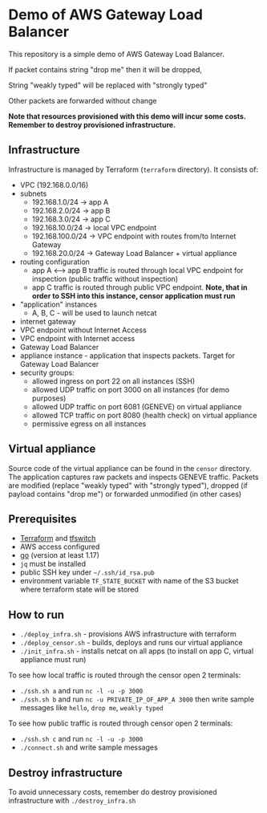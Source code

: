 # Demo of AWS Gateway Load Balancer
This repository is a simple demo of AWS Gateway Load Balancer.

If packet contains string "drop me" then it will be dropped,

String "weakly typed" will be replaced with "strongly typed"

Other packets are forwarded without change

**Note that resources provisioned with this demo will incur some costs. Remember to destroy provisioned infrastructure.**
## Infrastructure
Infrastructure is managed by Terraform (`terraform` directory). It consists of:
- VPC (192.168.0.0/16)
- subnets
  - 192.168.1.0/24 -> app A
  - 192.168.2.0/24 -> app B
  - 192.168.3.0/24 -> app C
  - 192.168.10.0/24 -> local VPC endpoint
  - 192.168.100.0/24 -> VPC endpoint with routes from/to Internet Gateway
  - 192.168.20.0/24 -> Gateway Load Balancer + virtual appliance
- routing configuration
  - app A <--> app B traffic is routed through local VPC endpoint for inspection (public traffic without inspection)
  - app C traffic is routed through public VPC endpoint. **Note, that in order to SSH into this instance, censor application must run**
- "application" instances
  - A, B, C - will be used to launch netcat
- internet gateway
- VPC endpoint without Internet Access
- VPC endpoint with Internet access
- Gateway Load Balancer
- appliance instance - application that inspects packets. Target for Gateway Load Balancer
- security groups:
  - allowed ingress on port 22 on all instances (SSH)
  - allowed UDP traffic on port 3000 on all instances (for demo purposes)
  - allowed UDP traffic on port 6081 (GENEVE) on virtual appliance
  - allowed TCP traffic on port 8080 (health check) on virtual appliance
  - permissive egress on all instances 

## Virtual appliance
Source code of the virtual appliance can be found in the `censor` directory. The application captures raw packets and inspects GENEVE traffic. Packets are modified (replace "weakly typed" with "strongly typed"), dropped (if payload contains "drop me") or forwarded unmodified (in other cases)


## Prerequisites
- [Terraform](https://www.terraform.io/) and [tfswitch](https://tfswitch.warrensbox.com/)
- AWS access configured
- [go](https://go.dev) (version at least 1.17)
- `jq` must be installed
- public SSH key under `~/.ssh/id_rsa.pub`
- environment variable `TF_STATE_BUCKET` with name of the S3 bucket where terraform state will be stored

## How to run
- `./deploy_infra.sh` - provisions AWS infrastructure with terraform
- `./deploy_censor.sh` - builds, deploys and runs our virtual appliance
- `./init_infra.sh` - installs netcat on all apps (to install on app C, virtual appliance must run)

To see how local traffic is routed through the censor open 2 terminals:
- `./ssh.sh a` and run `nc -l -u -p 3000`
- `./ssh.sh b` and run `nc -u PRIVATE_IP_OF_APP_A 3000` then write sample messages like `hello`, `drop me`, `weakly typed`

To see how public traffic is routed through censor open 2 terminals:
- `./ssh.sh c` and run `nc -l -u -p 3000`
- `./connect.sh` and write sample messages

## Destroy infrastructure
To avoid unnecessary costs, remember do destroy provisioned infrastructure with `./destroy_infra.sh`
